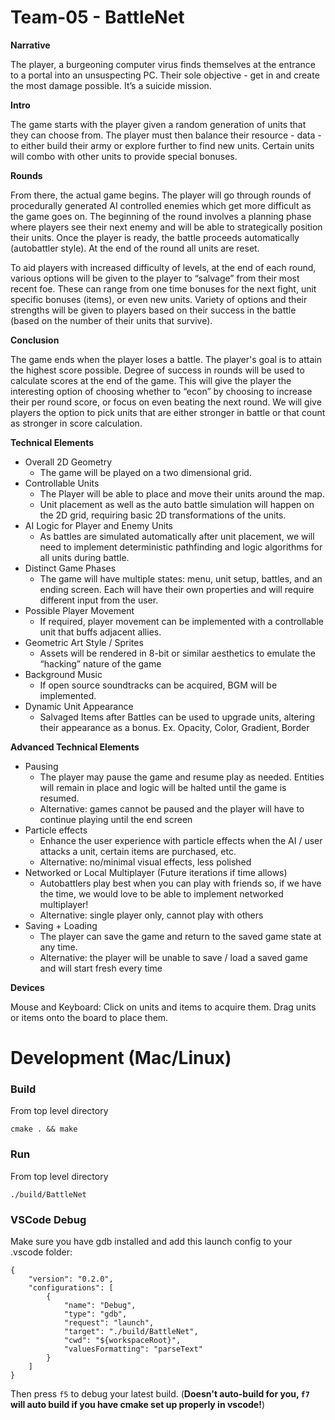 # Team-05 - BattleNet
**Narrative**

The player, a burgeoning computer virus finds themselves at the entrance to a portal into an unsuspecting PC. Their sole objective - get in and create the most damage possible. It’s a suicide mission.

**Intro**

The game starts with the player given a random generation of units that they can choose from. The player must then balance their resource - data - to either build their army or explore further to find new units. Certain units will combo with other units to provide special bonuses.

**Rounds**

From there, the actual game begins. The player will go through rounds of procedurally generated AI controlled enemies which get more difficult as the game goes on. The beginning of the round involves a planning phase where players see their next enemy and will be able to strategically position their units. Once the player is ready, the battle proceeds automatically (autobattler style). At the end of the round all units are reset.

To aid players with increased difficulty of levels, at the end of each round, various options will be given to the player to “salvage” from their most recent foe. These can range from one time bonuses for the next fight, unit specific bonuses (items), or even new units. Variety of options and their strengths will be given to players based on their success in the battle (based on the number of their units that survive).

**Conclusion**

The game ends when the player loses a battle. The player's goal is to attain the highest score possible.  Degree of success in rounds will be used to calculate scores at the end of the game. This will give the player the interesting option of choosing whether to “econ” by choosing to increase their per round score, or focus on even beating the next round. We will give players the option to pick units that are either stronger in battle or that count as stronger in score calculation.

**Technical Elements**
* Overall 2D Geometry
  * The game will be played on a two dimensional grid.
* Controllable Units
  * The Player will be able to place and move their units around the map.
  * Unit placement as well as the auto battle simulation will happen on the 2D grid, requiring basic 2D transformations of the units.
* AI Logic for Player and Enemy Units
  * As battles are simulated automatically after unit placement, we will need to implement deterministic pathfinding and logic algorithms for all units during battle.
* Distinct Game Phases
  * The game will have multiple states: menu, unit setup, battles, and an ending screen. Each will have their own properties and will require different input from the user.
* Possible Player Movement
  * If required, player movement can be implemented with a controllable unit that buffs adjacent allies.
* Geometric Art Style / Sprites
  * Assets will be rendered in 8-bit or similar aesthetics to emulate the “hacking” nature of the game
* Background Music
  * If open source soundtracks can be acquired, BGM will be implemented.
* Dynamic Unit Appearance
  * Salvaged Items after Battles can be used to upgrade units, altering their appearance as a bonus. Ex. Opacity, Color, Gradient, Border

**Advanced Technical Elements**
* Pausing
  * The player may pause the game and resume play as needed. Entities will remain in place and logic will be halted until the game is resumed.
  * Alternative: games cannot be paused and the player will have to continue playing until the end screen
* Particle effects
  * Enhance the user experience with particle effects when the AI / user attacks a unit, certain items are purchased, etc.
  * Alternative: no/minimal visual effects, less polished	
* Networked or Local Multiplayer (Future iterations if time allows)
  * Autobattlers play best when you can play with friends so, if we have the time, we would love to be able to implement networked multiplayer!
  * Alternative: single player only, cannot play with others
* Saving + Loading
  * The player can save the game and return to the saved game state at any time. 
  * Alternative: the player will be unable to save / load a saved game and will start fresh every time

**Devices**

Mouse and Keyboard: Click on units and items to acquire them. Drag units or items onto the board to place them.
 
# Development (Mac/Linux)

### Build
From top level directory
```
cmake . && make
```

### Run
From top level directory
```
./build/BattleNet
```

### VSCode Debug
Make sure you have gdb installed and add this launch config to your .vscode folder:
```
{
    "version": "0.2.0",
    "configurations": [
        {
            "name": "Debug",
            "type": "gdb",
            "request": "launch",
            "target": "./build/BattleNet",
            "cwd": "${workspaceRoot}",
            "valuesFormatting": "parseText"
        }
    ]
}
```
Then press `f5` to debug your latest build. (**Doesn't auto-build for you, `f7` will auto build if you have cmake set up properly in vscode!**)
